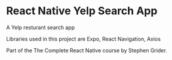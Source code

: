 # React Native Yelp Search App

A Yelp resturant search app

Libraries used in this project are Expo, React Navigation, Axios

Part of the The Complete React Native course by Stephen Grider.
